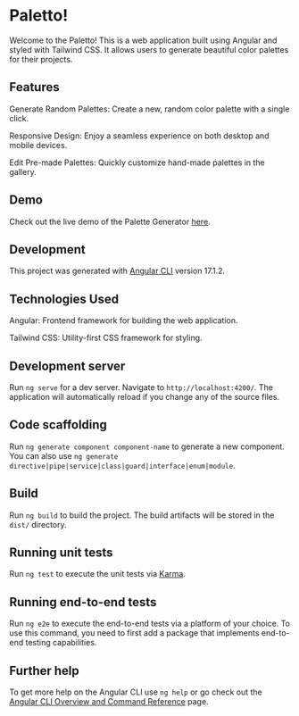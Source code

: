 # Paletto!

Welcome to the Paletto! This is a web application built using Angular and styled with Tailwind CSS. It allows users to generate beautiful color palettes for their projects.

## Features

Generate Random Palettes: Create a new, random color palette with a single click.

Responsive Design: Enjoy a seamless experience on both desktop and mobile devices.

Edit Pre-made Palettes: Quickly customize hand-made palettes in the gallery.

## Demo

Check out the live demo of the Palette Generator [here](https://paletto-one.vercel.app).

## Development

This project was generated with [Angular CLI](https://github.com/angular/angular-cli) version 17.1.2.

## Technologies Used

Angular: Frontend framework for building the web application.

Tailwind CSS: Utility-first CSS framework for styling.


## Development server

Run `ng serve` for a dev server. Navigate to `http://localhost:4200/`. The application will automatically reload if you change any of the source files.

## Code scaffolding

Run `ng generate component component-name` to generate a new component. You can also use `ng generate directive|pipe|service|class|guard|interface|enum|module`.

## Build

Run `ng build` to build the project. The build artifacts will be stored in the `dist/` directory.

## Running unit tests

Run `ng test` to execute the unit tests via [Karma](https://karma-runner.github.io).

## Running end-to-end tests

Run `ng e2e` to execute the end-to-end tests via a platform of your choice. To use this command, you need to first add a package that implements end-to-end testing capabilities.

## Further help

To get more help on the Angular CLI use `ng help` or go check out the [Angular CLI Overview and Command Reference](https://angular.io/cli) page.
